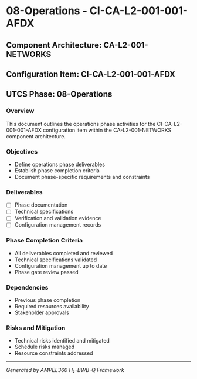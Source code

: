 # 08-Operations - CI-CA-L2-001-001-AFDX

## Component Architecture: CA-L2-001-NETWORKS
## Configuration Item: CI-CA-L2-001-001-AFDX
## UTCS Phase: 08-Operations

### Overview
This document outlines the operations phase activities for the CI-CA-L2-001-001-AFDX configuration item within the CA-L2-001-NETWORKS component architecture.

### Objectives
- Define operations phase deliverables
- Establish phase completion criteria
- Document phase-specific requirements and constraints

### Deliverables
- [ ] Phase documentation
- [ ] Technical specifications
- [ ] Verification and validation evidence
- [ ] Configuration management records

### Phase Completion Criteria
- All deliverables completed and reviewed
- Technical specifications validated
- Configuration management up to date
- Phase gate review passed

### Dependencies
- Previous phase completion
- Required resources availability
- Stakeholder approvals

### Risks and Mitigation
- Technical risks identified and mitigated
- Schedule risks managed
- Resource constraints addressed

---
*Generated by AMPEL360 H₂-BWB-Q Framework*
